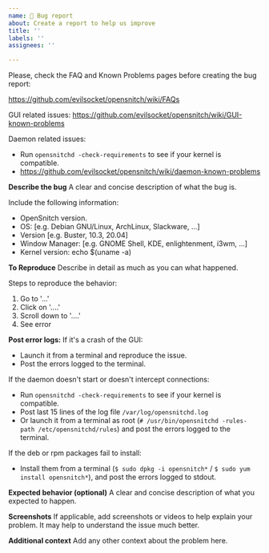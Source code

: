 ```yaml
---
name: 🐞 Bug report
about: Create a report to help us improve
title: ''
labels: ''
assignees: ''

---
```


Please, check the FAQ and Known Problems pages before creating the bug report:

https://github.com/evilsocket/opensnitch/wiki/FAQs

GUI related issues:
https://github.com/evilsocket/opensnitch/wiki/GUI-known-problems

Daemon related issues:
 - Run `opensnitchd -check-requirements` to see if your kernel is compatible.
 - https://github.com/evilsocket/opensnitch/wiki/daemon-known-problems

**Describe the bug**
A clear and concise description of what the bug is.

Include the following information:
 - OpenSnitch version.
 - OS: [e.g. Debian GNU/Linux, ArchLinux, Slackware, ...]
 - Version [e.g. Buster, 10.3, 20.04]
 - Window Manager: [e.g. GNOME Shell, KDE, enlightenment, i3wm, ...]
 - Kernel version: echo $(uname -a)

**To Reproduce**
Describe in detail as much as you can what happened.

Steps to reproduce the behavior:
1. Go to '...'
2. Click on '....'
3. Scroll down to '....'
4. See error

**Post error logs:** 
If it's a crash of the GUI: 
 - Launch it from a terminal and reproduce the issue.
 - Post the errors logged to the terminal.

If the daemon doesn't start or doesn't intercept connections:
 - Run `opensnitchd -check-requirements` to see if your kernel is compatible.
 - Post last 15 lines of the log file `/var/log/opensnitchd.log`
 - Or launch it from a terminal as root (`# /usr/bin/opensnitchd -rules-path /etc/opensnitchd/rules`) and post the errors logged to the terminal.

If the deb or rpm packages fail to install:
 - Install them from a terminal (`$ sudo dpkg -i opensnitch*` / `$ sudo yum install opensnitch*`), and post the errors logged to stdout.

**Expected behavior (optional)**
A clear and concise description of what you expected to happen.

**Screenshots**
If applicable, add screenshots or videos to help explain your problem. It may help to understand the issue much better.

**Additional context**
Add any other context about the problem here.
